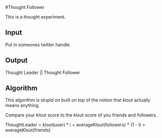 #Thought Follower

This is a thought experiment.

## Input

Put in someones twitter handle.

## Output

Thought Leader || Thought Follower

## Algorithm

This algorithm is stupid on built on top of the notion that klout actually means anything.

Compare your klout score to the klout score of you friends and followers.

ThoughtLeader = klout(user) * i + averageKlout(followers) * (1 - i) > averageKlout(friends)